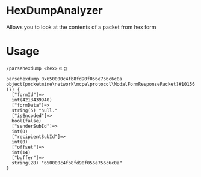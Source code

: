 # HexDumpAnalyzer
Allows you to look at the contents of a packet from hex form

# Usage

`/parsehexdump <hex>`
e.g
```
parsehexdump 0x650000c4fb8fd90f056e756c6c0a
object(pocketmine\network\mcpe\protocol\ModalFormResponsePacket)#10156 (7) {
  ["formId"]=>
  int(4213439940)
  ["formData"]=>
  string(5) "null."
  ["isEncoded"]=>
  bool(false)
  ["senderSubId"]=>
  int(0)
  ["recipientSubId"]=>
  int(0)
  ["offset"]=>
  int(14)
  ["buffer"]=>
  string(28) "650000c4fb8fd90f056e756c6c0a"
}
```
